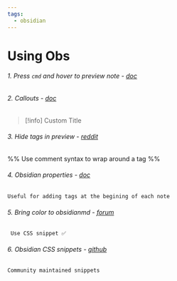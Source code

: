 ```yaml
---
tags:
  - obsidian
---
```

# Using Obs
###### 1. Press `cmd` and hover to preview note - [doc](https://help.obsidian.md/Plugins/Page+preview)

###### 2. Callouts - [doc](https://help.obsidian.md/Editing+and+formatting/Callouts)

> [!info] Custom Title
> 

###### 3. Hide tags in preview - [reddit](https://www.reddit.com/r/ObsidianMD/comments/nm1zl6/hide_tags/)

%% Use comment syntax to wrap around a tag %%

###### 4. Obsidian properties - [doc](https://help.obsidian.md/Editing+and+formatting/Properties)
	Useful for adding tags at the begining of each note

###### 5. Bring color to obsidianmd - [forum](https://forum.obsidian.md/t/coloured-text/18031/2)
	 Use CSS snippet ✅

###### 6. Obsidian CSS snippets - [github](https://github.com/Dmytro-Shulha/obsidian-css-snippets)
	Community maintained snippets
